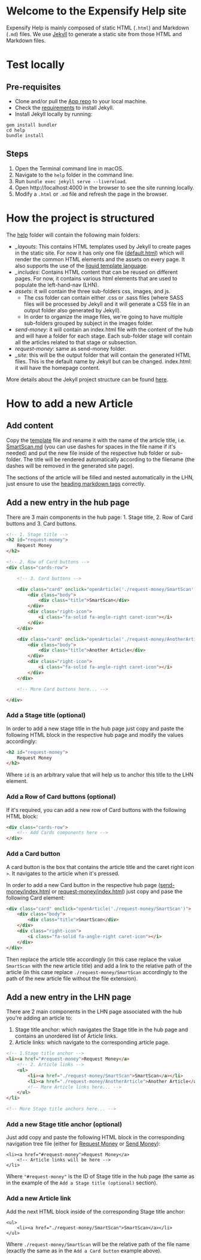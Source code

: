 # Welcome to the Expensify Help site

Expensify Help is mainly composed of static HTML (`.html`) and Markdown (`.md`) files. We use [Jekyll](https://jekyllrb.com/) to generate a static site from those HTML and Markdown files.

# Test locally

## Pre-requisites

- Clone and/or pull the [App repo](https://github.com/Expensify/App) to your local machine.
- Check the [requirements](https://jekyllrb.com/docs/installation/) to install Jekyll.
- Install Jekyll locally by running:
```
gem install bundler
cd help
bundle install
```

## Steps

1. Open the Terminal command line in macOS.
2. Navigate to the `help` folder in the command line.
3. Run `bundle exec jekyll serve --livereload`.
4. Open http://localhost:4000 in the browser to see the site running locally.
5. Modify a `.html` or `.md` file and refresh the page in the browser.

# How the project is structured

The [help](https://github.com/Expensify/App/tree/e6cea38ef22f83ae4730a34a9281d8962388dff8/help) folder will contain the following main folders:
- *_layouts*: This contains HTML templates used by Jekyll to create pages in the static site. For now it has only one file ([default.html](https://github.com/Expensify/App/blob/e6cea38ef22f83ae4730a34a9281d8962388dff8/help/_layouts/default.html)) which will render the common HTML elements and the assets on every page. It also supports the use of the [liquid template language](https://shopify.github.io/liquid/).
- *_includes*: Contains HTML content that can be reused on different pages. For now, it contains various html elements that are used to populate the left-hand-nav (LHN).
- *assets*: it will contain the three sub-folders css, images, and js.
  - The css folder can contain either .css or .sass files (where SASS files will be processed by Jekyll and it will generate a CSS file in an output folder also generated by Jekyll).
  -  In order to organize the image files, we're going to have multiple sub-folders grouped by subject in the images folder.
- *send-money*: it will contain an index.html file with the content of the hub and will have a folder for each stage. Each sub-folder stage will contain all the articles related to that stage or subsection.
- *request-money*: same as send-money folder.
- *_site*: this will be the output folder that will contain the generated HTML files. This is the default name by Jekyll but can be changed.
index.html: it will have the homepage content.

More details about the Jekyll project structure can be found [here](https://jekyllrb.com/docs/structure/).

# How to add a new Article

## Add content

Copy the [template](https://github.com/Expensify/App/blob/e6cea38ef22f83ae4730a34a9281d8962388dff8/help/TEMPLATE.md) file and rename it with the name of the article title, i.e. [SmartScan.md](https://github.com/Expensify/App/blob/e6cea38ef22f83ae4730a34a9281d8962388dff8/help/articles/request-money/request-money/SmartScan.md) (you can use dashes for spaces in the file name if it's needed) and put the new file inside of the respective hub folder or sub-folder. The title will be rendered automatically according to the filename (the dashes will be removed in the generated site page).

The sections of the article will be filled and nested automatically in the LHN, just ensure to use the [heading markdown tags](https://www.markdownguide.org/cheat-sheet/) correctly.

## Add a new entry in the hub page

There are 3 main components in the hub page: 1. Stage title, 2. Row of Card buttons and 3. Card buttons.

```html
<!-- 1. Stage title -->
<h2 id="request-money">
    Request Money
</h2>

<!-- 2. Row of Card buttons -->
<div class="cards-row">

    <!-- 3. Card buttons -->

    <div class="card" onclick="openArticle('./request-money/SmartScan')">
        <div class="body">
            <div class="title">SmartScan</div>
        </div>
        <div class="right-icon">
            <i class="fa-solid fa-angle-right caret-icon"></i>
        </div>
    </div>

    <div class="card" onclick="openArticle('./request-money/AnotherArticle')">
        <div class="body">
            <div class="title">Another Article</div>
        </div>
        <div class="right-icon">
            <i class="fa-solid fa-angle-right caret-icon"></i>
        </div>
    </div>

    <!-- More Card buttons here... -->

</div>
```
### Add a Stage title (optional)

In order to add a new stage title in the hub page just copy and paste the following HTML block in the respective hub page and modify the values accordingly:

```html
<h2 id="request-money">
    Request Money
</h2>
```

Where `id` is an arbitrary value that will help us to anchor this title to the LHN element.

### Add a Row of Card buttons (optional)

If it's required, you can add a new row of Card buttons with the following HTML block:

```html
<div class="cards-row">
    <!-- Add Cards components here -->
</div>
```

### Add a Card button

A card button is the box that contains the article title and the caret right icon `>`. It navigates to the article when it's pressed.

In order to add a new Card button in the respective hub page ([send-money/index.html](https://github.com/Expensify/App/blob/e6cea38ef22f83ae4730a34a9281d8962388dff8/help/articles/send-money/index.html) or [request-money/index.html](https://github.com/Expensify/App/blob/e6cea38ef22f83ae4730a34a9281d8962388dff8/help/articles/request-money/index.html)) just copy and pase the following Card element:

```html
<div class="card" onclick="openArticle('./request-money/SmartScan')">
    <div class="body">
        <div class="title">SmartScan</div>
    </div>
    <div class="right-icon">
        <i class="fa-solid fa-angle-right caret-icon"></i>
    </div>
</div>
```

Then replace the article title accordingly (in this case replace the value `SmartScan` with the new article title) and add a link to the relative path of the article (in this case replace `./request-money/SmartScan` accordingly to the path of the new article file without the file extension).

## Add a new entry in the LHN page

There are 2 main components in the LHN page associated with the hub you're adding an article to:
  1. Stage title anchor: which navigates the Stage title in the hub page and contains an unordered list of Article links.
  2. Article links: which navigate to the corresponding article page.

```html
<!-- 1.Stage title anchor -->
<li><a href="#request-money">Request Money</a>
    <!-- 2. Article links -->
    <ul>
        <li><a href="./request-money/SmartScan">SmartScan</a></li>
        <li><a href="./request-money/AnotherArticle">Another Article</a></li>
        <!-- More Article links here... -->
    </ul>
</li>

<!-- More Stage title anchors here... -->
```

### Add a new Stage title anchor (optional)

Just add copy and paste the following HTML block in the corresponding navigation tree file (either for [Request Money](https://github.com/Expensify/App/blob/e6cea38ef22f83ae4730a34a9281d8962388dff8/help/_includes/request-money-navigation-tree.html) or [Send Money](https://github.com/Expensify/App/blob/e6cea38ef22f83ae4730a34a9281d8962388dff8/help/_includes/send-money-navigation-tree.html)):

```
<li><a href="#request-money">Request Money</a>
    <!-- Article links will be here -->
</li>
```

Where `"#request-money"` is the ID of Stage title in the hub page (the same as in the example of the `Add a Stage title (optional)` section).

### Add a new Article link

Add the next HTML block inside of the corresponding Stage title anchor:

```
<ul>
    <li><a href="./request-money/SmartScan">SmartScan</a></li>
</ul>
```

Where `./request-money/SmartScan` will be the relative path of the file name (exactly the same as in the `Add a Card button` example above).
